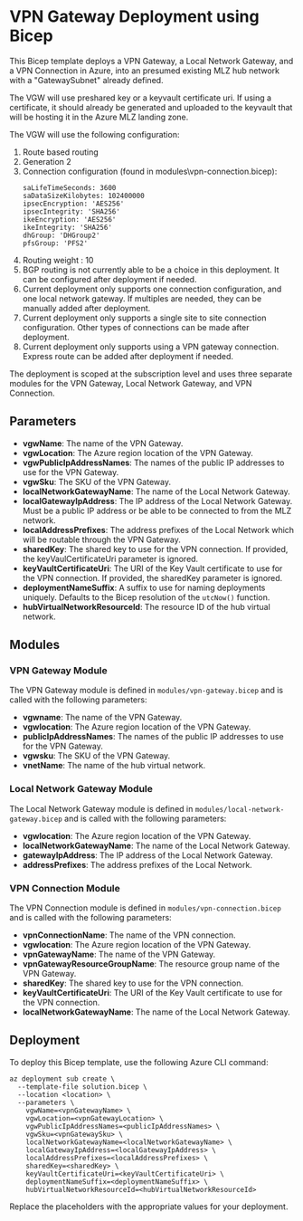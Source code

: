 # VPN Gateway Deployment using Bicep

This Bicep template deploys a VPN Gateway, a Local Network Gateway, and a VPN Connection in Azure, into an presumed existing MLZ hub network with a "GatewaySubnet" already defined. 

The VGW will use preshared key or a keyvault certificate uri.   If using a certificate, it should already be generated and uploaded to the keyvault that will be hosting it in the Azure MLZ landing zone.

The VGW will use the following configuration:

1. Route based routing
2. Generation 2
3. Connection configuration (found in modules\vpn-connection.bicep):
    ```
    saLifeTimeSeconds: 3600
    saDataSizeKilobytes: 102400000
    ipsecEncryption: 'AES256'
    ipsecIntegrity: 'SHA256'
    ikeEncryption: 'AES256'
    ikeIntegrity: 'SHA256'
    dhGroup: 'DHGroup2'
    pfsGroup: 'PFS2'
    ```
4. Routing weight : 10
5. BGP routing is not currently able to be a choice in this deployment.   It can be configured after deployment if needed.
6. Current deployment only supports one connection configuration, and one local network gateway.  If multiples are needed, they can be manually added after deployment.
7. Current deployment only supports a single site to site connection configuration.   Other types of connections can be made after deployment.
8. Current deployment only supports using a VPN gateway connection.   Express route can be added after deployment if needed.

The deployment is scoped at the subscription level and uses three separate modules for the VPN Gateway, Local Network Gateway, and VPN Connection.

## Parameters

- **vgwName**: The name of the VPN Gateway.
- **vgwLocation**: The Azure region location of the VPN Gateway.
- **vgwPublicIpAddressNames**: The names of the public IP addresses to use for the VPN Gateway.
- **vgwSku**: The SKU of the VPN Gateway.
- **localNetworkGatewayName**: The name of the Local Network Gateway.
- **localGatewayIpAddress**: The IP address of the Local Network Gateway. Must be a public IP address or be able to be connected to from the MLZ network.
- **localAddressPrefixes**: The address prefixes of the Local Network which will be routable through the VPN Gateway.
- **sharedKey**: The shared key to use for the VPN connection. If provided, the keyVaulCertificateUri parameter is ignored.
- **keyVaultCertificateUri**: The URI of the Key Vault certificate to use for the VPN connection. If provided, the sharedKey parameter is ignored.
- **deploymentNameSuffix**: A suffix to use for naming deployments uniquely. Defaults to the Bicep resolution of the `utcNow()` function.
- **hubVirtualNetworkResourceId**: The resource ID of the hub virtual network.

## Modules

### VPN Gateway Module

The VPN Gateway module is defined in `modules/vpn-gateway.bicep` and is called with the following parameters:

- **vgwname**: The name of the VPN Gateway.
- **vgwlocation**: The Azure region location of the VPN Gateway.
- **publicIpAddressNames**: The names of the public IP addresses to use for the VPN Gateway.
- **vgwsku**: The SKU of the VPN Gateway.
- **vnetName**: The name of the hub virtual network.

### Local Network Gateway Module

The Local Network Gateway module is defined in `modules/local-network-gateway.bicep` and is called with the following parameters:

- **vgwlocation**: The Azure region location of the VPN Gateway.
- **localNetworkGatewayName**: The name of the Local Network Gateway.
- **gatewayIpAddress**: The IP address of the Local Network Gateway.
- **addressPrefixes**: The address prefixes of the Local Network.

### VPN Connection Module

The VPN Connection module is defined in `modules/vpn-connection.bicep` and is called with the following parameters:

- **vpnConnectionName**: The name of the VPN connection.
- **vgwlocation**: The Azure region location of the VPN Gateway.
- **vpnGatewayName**: The name of the VPN Gateway.
- **vpnGatewayResourceGroupName**: The resource group name of the VPN Gateway.
- **sharedKey**: The shared key to use for the VPN connection.
- **keyVaultCertificateUri**: The URI of the Key Vault certificate to use for the VPN connection.
- **localNetworkGatewayName**: The name of the Local Network Gateway.

## Deployment

To deploy this Bicep template, use the following Azure CLI command:

```
az deployment sub create \
  --template-file solution.bicep \
  --location <location> \
  --parameters \
    vgwName=<vpnGatewayName> \
    vgwLocation=<vpnGatewayLocation> \
    vgwPublicIpAddressNames=<publicIpAddressNames> \
    vgwSku=<vpnGatewaySku> \
    localNetworkGatewayName=<localNetworkGatewayName> \
    localGatewayIpAddress=<localGatewayIpAddress> \
    localAddressPrefixes=<localAddressPrefixes> \
    sharedKey=<sharedKey> \
    keyVaultCertificateUri=<keyVaultCertificateUri> \
    deploymentNameSuffix=<deploymentNameSuffix> \
    hubVirtualNetworkResourceId=<hubVirtualNetworkResourceId>
```

Replace the placeholders with the appropriate values for your deployment.
